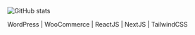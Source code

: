 
![GitHub stats](https://github-readme-stats.vercel.app/api?username=daonham&show_icons=true&bg_color=30,e96443,904e95&title_color=fff&text_color=fff&icon_color=fff)  

WordPress | WooCommerce | ReactJS | NextJS | TailwindCSS
